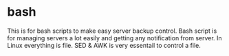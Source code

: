 # bash
This is for bash scripts to make easy server backup control.
Bash script is for managing servers a lot easily and getting any notification from server.
In Linux everything is file.
SED & AWK is very essentail to control a file.
